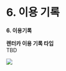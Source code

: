 # 6. 이용 기록

**6. 이용기록**

**렌터카 이용 기록 타입**   
TBD

![](https://kakaomobilitysupport.zendesk.com/hc/article_attachments/34344093969049)